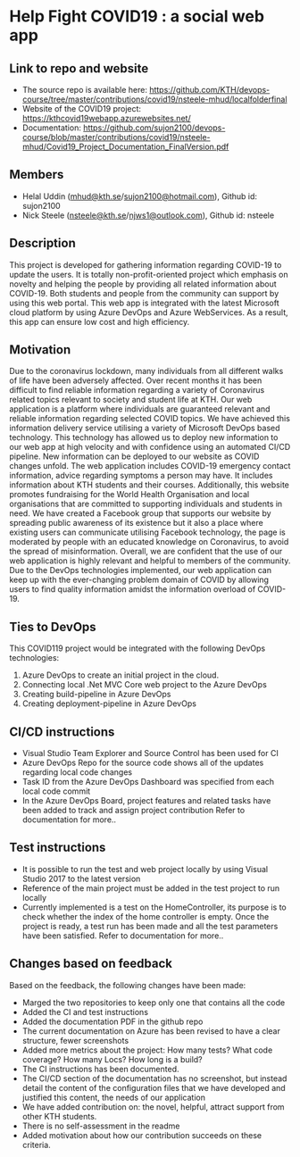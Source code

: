 # Help Fight COVID19 : a social web app

## Link to repo and website
* The source repo is available here: https://github.com/KTH/devops-course/tree/master/contributions/covid19/nsteele-mhud/localfolderfinal
* Website of the COVID19 project: https://kthcovid19webapp.azurewebsites.net/
* Documentation: https://github.com/sujon2100/devops-course/blob/master/contributions/covid19/nsteele-mhud/Covid19_Project_Documentation_FinalVersion.pdf

## Members
* Helal Uddin (mhud@kth.se/sujon2100@hotmail.com), Github id: sujon2100
* Nick Steele (nsteele@kth.se/njws1@outlook.com), Github id: nsteele

## Description
This project is developed for gathering information regarding COVID-19 to update the users. It is totally non-profit-oriented project which emphasis on novelty and helping the people by providing all related information about COVID-19. Both students and people from the community can support by using this web portal. This web app is integrated with the latest Microsoft cloud platform by using Azure DevOps and Azure WebServices. As a result, this app can ensure low cost and high efficiency.
## Motivation
Due to the coronavirus lockdown, many individuals from all different walks of life have been adversely affected. Over recent months it has been difficult to find reliable information regarding a variety of Coronavirus related topics relevant to society and student life at KTH.
Our web application is a platform where individuals are guaranteed relevant and reliable information regarding selected COVID topics. We have achieved this information delivery service utilising a variety of Microsoft DevOps based technology. This technology has allowed us to deploy new information to our web app at high velocity and with confidence using an automated CI/CD pipeline. New information can be deployed to our website as COVID changes unfold.
The web application includes COVID-19 emergency contact information, advice regarding symptoms a person may have. It includes information about KTH students and their courses. Additionally, this website promotes fundraising for the World Health Organisation and local organisations that are committed to supporting individuals and students in need.
We have created a Facebook group that supports our website by spreading public awareness of its existence but it also a place where existing users can communicate utilising Facebook technology, the page is moderated by people with an educated knowledge on Coronavirus, to avoid the spread of misinformation.
Overall, we are confident that the use of our web application is highly relevant and helpful to members of the community. Due to the DevOps technologies implemented, our web application can keep up with the ever-changing problem domain of COVID by allowing users to find quality information amidst the information overload of COVID-19.
## Ties to DevOps
This COVID119 project would be integrated with the following DevOps technologies:
1. Azure DevOps to create an initial project in the cloud.
2. Connecting local .Net MVC Core web project to the Azure DevOps
3. Creating build-pipeline in Azure DevOps
4. Creating deployment-pipeline in Azure DevOps

## CI/CD instructions
- Visual Studio Team Explorer and Source Control has been used for CI
- Azure DevOps Repo for the source code shows all of the updates regarding local code changes
- Task ID from the Azure DevOps Dashboard was specified from each local code commit
- In the Azure DevOps Board, project features and related tasks have been added to track and assign project contribution
Refer to documentation for more..
## Test instructions
- It is possible to run the test and web project locally by using Visual Studio 2017 to the latest version
- Reference of the main project must be added in the test project to run locally
- Currently implemented is a test on the HomeController, its purpose is to check whether the index of the home controller is empty. Once the project is ready, a test run has been made and all the test parameters have been satisfied.
Refer to documentation for more..
## Changes based on feedback
Based on the feedback, the following changes have been made:
* Marged the two repositories to keep only one that contains all the
code
* Added the CI and test instructions
* Added the documentation PDF in the github repo
* The current documentation on Azure has been revised to have a clear
structure, fewer screenshots
* Added more metrics about the project: How many tests? What code coverage? How many Locs? How long is a build?
* The CI instructions has been documented. 
* The CI/CD section of the documentation has no screenshot, but instead detail the content of
the configuration files that we have developed and justified this content,  the needs of our application
* We have added contribution on: the novel, helpful, attract support from other KTH students. 
* There is no self-assessment in the readme 
* Added motivation about how our contribution succeeds on these criteria.
